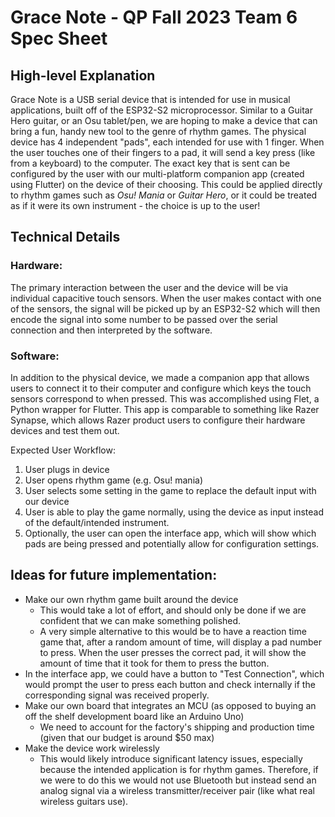 # Grace Note - QP Fall 2023 Team 6 Spec Sheet

## High-level Explanation
Grace Note is a USB serial device that is intended for use in musical applications, built off of the ESP32-S2 microprocessor. Similar to a Guitar Hero guitar, or an Osu tablet/pen, we are hoping to make a device that can bring a fun, handy new tool to the genre of rhythm games. The physical device has 4 independent "pads", each intended for use with 1 finger. When the user touches one of their fingers to a pad, it will send a key press (like from a keyboard) to the computer. The exact key that is sent can be configured by the user with our multi-platform companion app (created using Flutter) on the device of their choosing. This could be applied directly to rhythm games such as _Osu! Mania_ or _Guitar Hero_, or it could be treated as if it were its own instrument - the choice is up to the user!

## Technical Details

### Hardware:
The primary interaction between the user and the device will be via individual capacitive touch sensors. When the user makes contact with one of the sensors, the signal will be picked up by an ESP32-S2 which will then encode the signal into some number to be passed over the serial connection and then interpreted by the software.

### Software:

In addition to the physical device, we made a companion app that allows users to connect it to their computer and configure which keys the touch sensors correspond to when pressed. This was accomplished using Flet, a Python wrapper for Flutter. This app is comparable to something like Razer Synapse, which allows Razer product users to configure their hardware devices and test them out.

Expected User Workflow:
1. User plugs in device
2. User opens rhythm game (e.g. Osu! mania)
3. User selects some setting in the game to replace the default input with our device
4. User is able to play the game normally, using the device as input instead of the default/intended instrument.
5. Optionally, the user can open the interface app, which will show which pads are being pressed and potentially allow for configuration settings.

## Ideas for future implementation:
- Make our own rhythm game built around the device
  - This would take a lot of effort, and should only be done if we are confident that we can make something polished.
  - A very simple alternative to this would be to have a reaction time game that, after a random amount of time, will display a pad number to press. When the user presses the correct pad, it will show the amount of time that it took for them to press the button.
- In the interface app, we could have a button to "Test Connection", which would prompt the user to press each button and check internally if the corresponding signal was received properly.
- Make our own board that integrates an MCU (as opposed to buying an off the shelf development board like an Arduino Uno)
  - We need to account for the factory's shipping and production time (given that our budget is around $50 max)
- Make the device work wirelessly
  - This would likely introduce significant latency issues, especially because the intended application is for rhythm games. Therefore, if we were to do this we would not use Bluetooth but instead send an analog signal via a wireless transmitter/receiver pair (like what real wireless guitars use).
